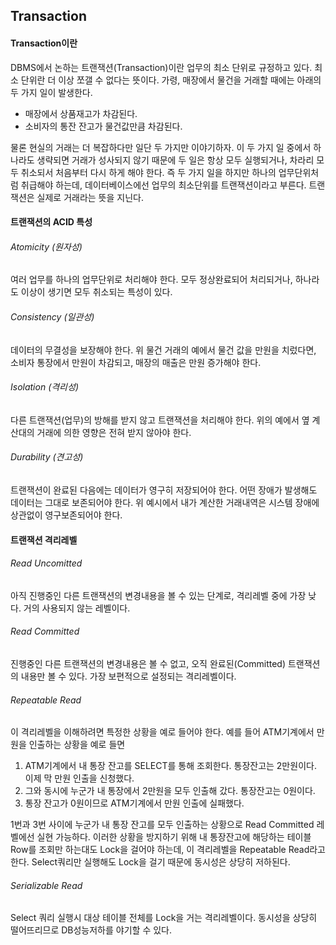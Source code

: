 ## Transaction

#### Transaction이란
DBMS에서 논하는 트랜잭션(Transaction)이란 업무의 최소 단위로 규정하고 있다. 최소 단위란 더 이상 쪼갤 수 없다는 뜻이다. 가령, 매장에서 물건을 거래할 때에는 아래의 두 가지 일이 발생한다.
- 매장에서 상품재고가 차감된다.
- 소비자의 통잔 잔고가 물건값만큼 차감된다.     

물론 현실의 거래는 더 복잡하다만 일단 두 가지만 이야기하자. 이 두 가지 일 중에서 하나라도 생략되면 거래가 성사되지 않기 때문에 두 일은 항상 모두 실행되거나, 차라리 모두 취소되서 처음부터 다시 하게 해야 한다. 즉 두 가지 일을 하지만 하나의 업무단위처럼 취급해야 하는데, 데이터베이스에선 업무의 최소단위를 트랜잭션이라고 부른다. 트랜잭션은 실제로 거래라는 뜻을 지닌다.

#### 트랜잭션의 ACID 특성
###### Atomicity (원자성)
여러 업무를 하나의 업무단위로 처리해야 한다. 모두 정상완료되어 처리되거나, 하나라도 이상이 생기면 모두 취소되는 특성이 있다.

###### Consistency (일관성)
데이터의 무결성을 보장해야 한다. 위 물건 거래의 예에서 물건 값을 만원을 치렀다면, 소비자 통장에서 만원이 차감되고, 매장의 매출은 만원 증가해야 한다.

###### Isolation (격리성)
다른 트랜잭션(업무)의 방해를 받지 않고 트랜잭션을 처리해야 한다. 위의 예에서 옆 계산대의 거래에 의한 영향은 전혀 받지 않아야 한다.

###### Durability (견고성)
트랜잭션이 완료된 다음에는 데이터가 영구히 저장되어야 한다. 어떤 장애가 발생해도 데이터는 그대로 보존되어야 한다. 위 예시에서 내가 계산한 거래내역은 시스템 장애에 상관없이 영구보존되어야 한다.

#### 트랜잭션 격리레벨
###### Read Uncomitted
아직 진행중인 다른 트랜잭션의 변경내용을 볼 수 있는 단계로, 격리레벨 중에 가장 낮다. 거의 사용되지 않는 레벨이다.

###### Read Committed
진행중인 다른 트랜잭션의 변경내용은 볼 수 없고, 오직 완료된(Committed) 트랜잭션의 내용만 볼 수 있다. 가장 보편적으로 설정되는 격리레벨이다.

###### Repeatable Read
이 격리레벨을 이해하려면 특정한 상황을 예로 들어야 한다. 예를 들어 ATM기계에서 만원을 인출하는 상황을 예로 들면
1. ATM기계에서 내 통장 잔고를 SELECT를 통해 조회한다. 통장잔고는 2만원이다. 이제 막 만원 인출을 신청했다.
2. 그와 동시에 누군가 내 통장에서 2만원을 모두 인출해 갔다. 통장잔고는 0원이다.
3. 통장 잔고가 0원이므로 ATM기계에서 만원 인출에 실패했다.

1번과 3번 사이에 누군가 내 통장 잔고를 모두 인출하는 상황으로 Read Committed 레벨에선 실현 가능하다. 이러한 상황을 방지하기 위해 내 통장잔고에 해당하는 테이블 Row를 조회만 하는대도 Lock을 걸어야 하는데, 이 격리레벨을 Repeatable Read라고 한다. Select쿼리만 실행해도 Lock을 걸기 때문에 동시성은 상당히 저하된다.

###### Serializable Read
Select 쿼리 실행시 대상 테이블 전체를 Lock을 거는 격리레벨이다. 동시성을 상당히 떨어뜨리므로 DB성능저하를 야기할 수 있다.

